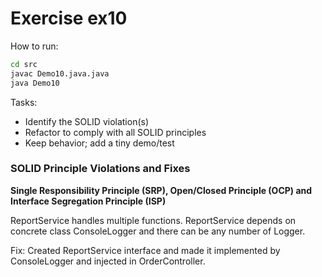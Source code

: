 # Exercise ex10

How to run:
```bash
cd src
javac Demo10.java.java
java Demo10
```

Tasks:
- Identify the SOLID violation(s)
- Refactor to comply with all SOLID principles
- Keep behavior; add a tiny demo/test

### SOLID Principle Violations and Fixes
**Single Responsibility Principle (SRP), Open/Closed Principle (OCP) and Interface Segregation Principle (ISP)**

ReportService handles multiple functions. ReportService depends on concrete class ConsoleLogger and there can be any number of Logger.

Fix: Created ReportService interface and made it implemented by ConsoleLogger and injected in OrderController.